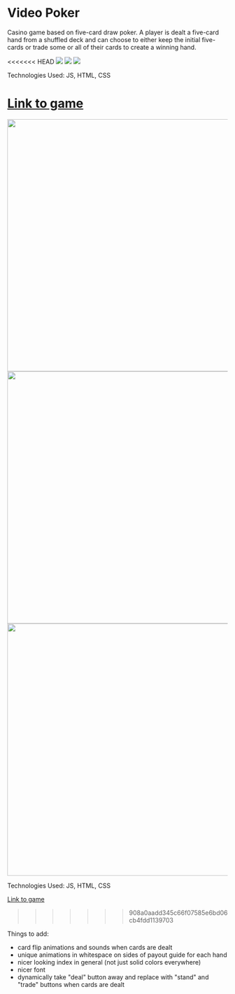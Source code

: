 # Video Poker

Casino game based on five-card draw poker. A player is dealt a five-card hand from a shuffled deck and can choose to either keep the initial five-cards or 
trade some or all of their cards to create a winning hand.

<<<<<<< HEAD
<img src="https://i.imgur.com/yWYTrV0.png"/>
<img src="https://i.imgur.com/fLa2TZd.png"/>
<img src="https://i.imgur.com/vLE3CDo.png"/>

Technologies Used: JS, HTML, CSS

[Link to game](http://lesterine.github.io/video-poker)
=======
<img src="https://i.imgur.com/yWYTrV0.png" width='1024' height='576'/>
<img src="https://i.imgur.com/fLa2TZd.png" width='1024' height='576'/>
<img src="https://i.imgur.com/vLE3CDo.png" width='1024' height='576'/>

Technologies Used: JS, HTML, CSS

[Link to game](https://lesterine.github.io/video-poker/)
>>>>>>> 908a0aadd345c66f07585e6bd06cb4fdd1139703

Things to add:

- card flip animations and sounds when cards are dealt
- unique animations in whitespace on sides of payout guide for each hand
- nicer looking index in general (not just solid colors everywhere)
- nicer font
- dynamically take "deal" button away and replace with "stand" and "trade" buttons when cards are dealt
